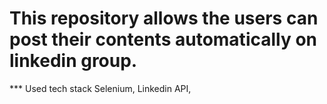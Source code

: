 # This repository allows the users can post their contents automatically on linkedin group.

*** Used tech stack
Selenium, Linkedin API, 
